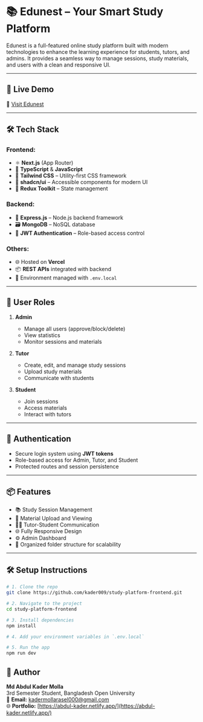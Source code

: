# 📚 Edunest – Your Smart Study Platform

Edunest is a full-featured online study platform built with modern technologies to enhance the learning experience for students, tutors, and admins. It provides a seamless way to manage sessions, study materials, and users with a clean and responsive UI.

---

## 🚀 Live Demo

🔗 [Visit Edunest](https://study-platform-frontend-azure.vercel.app/)

---

## 🛠️ Tech Stack

### Frontend:

- ⚛️ **Next.js** (App Router)
- 💬 **TypeScript** & **JavaScript**
- 🎨 **Tailwind CSS** – Utility-first CSS framework
- 🧩 **shadcn/ui** – Accessible components for modern UI
- 🔄 **Redux Toolkit** – State management

### Backend:

- 🧠 **Express.js** – Node.js backend framework
- 🗃️ **MongoDB** – NoSQL database
- 🔐 **JWT Authentication** – Role-based access control

### Others:

- 🌐 Hosted on **Vercel**
- 📦 **REST APIs** integrated with backend
- 🧾 Environment managed with `.env.local`

---

## 👤 User Roles

1. **Admin**

   - Manage all users (approve/block/delete)
   - View statistics
   - Monitor sessions and materials

2. **Tutor**

   - Create, edit, and manage study sessions
   - Upload study materials
   - Communicate with students

3. **Student**
   - Join sessions
   - Access materials
   - Interact with tutors

---

## 🔐 Authentication

- Secure login system using **JWT tokens**
- Role-based access for Admin, Tutor, and Student
- Protected routes and session persistence

---

## 📦 Features

- 📚 Study Session Management
- 📝 Material Upload and Viewing
- 🧑‍🏫 Tutor-Student Communication
- 🌐 Fully Responsive Design
- ⚙️ Admin Dashboard
- 📂 Organized folder structure for scalability

---

## 🛠️ Setup Instructions

```bash
# 1. Clone the repo
git clone https://github.com/kader009/study-platform-frontend.git

# 2. Navigate to the project
cd study-platform-frontend

# 3. Install dependencies
npm install

# 4. Add your environment variables in `.env.local`

# 5. Run the app
npm run dev
```

## 🧑 Author

**Md Abdul Kader Molla**  
3rd Semester Student, Bangladesh Open University  
📧 **Email:** [kadermollarasel000@gmail.com](mailto:kadermollarasel000@gmail.com)  
🌐 **Portfolio:** [https://abdul-kader.netlify.app/](https://abdul-kader.netlify.app/)
